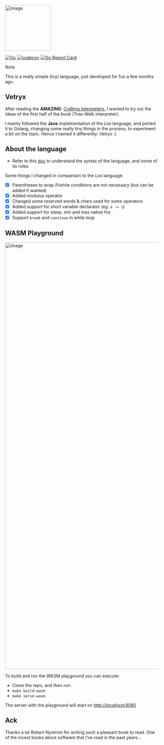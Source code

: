 <img width="150" alt="image" src="https://github.com/user-attachments/assets/e2e926ff-fe1f-4af7-bad1-94d36afa2b38" />

[![Go](https://github.com/avazquezcode/vetryx/actions/workflows/ci.yml/badge.svg?branch=main)](https://github.com/avazquezcode/vetryx/actions/workflows/ci.yml)
[![codecov](https://codecov.io/gh/avazquezcode/vetryx/graph/badge.svg?token=WUT9PBCJHV)](https://codecov.io/gh/avazquezcode/vetryx)
<a href="https://goreportcard.com/report/github.com/avazquezcode/vetryx"><img src="https://goreportcard.com/badge/github.com/avazquezcode/vetryx" alt="Go Report Card" /></a>

> [!NOTE]  
> This is a really simple (toy) language, just developed for fun a few months ago.

## Vetryx
After reading the **AMAZING**: [Crafting Interpreters](https://www.amazon.com/dp/0990582930), I wanted to try out the ideas of the first half of the book (Tree-Walk interpreter).

I mainly followed the **Java** implementation of the _Lox_ language, and ported it to Golang, changing some really tiny things in the process, to experiment a bit on the topic. Hence I named it differently: Vetryx :)

## About the language
- Refer to this [doc](LANGUAGE.md) to understand the syntax of the language, and some of its rules.

Some things I changed in comparison to the _Lox_ language:

- [x] Parentheses to wrap if/while conditions are not necessary (but can be added if wanted)
- [x] Added modulus operator
- [x] Changed some reserved words & chars used for some operators
- [x] Added support for short variable declarator (eg: `a := 1`)
- [x] Added support for sleep, min and max native fns
- [x] Support `break` and `continue` in while loop

## WASM Playground
<img width="1400" alt="image" src="https://github.com/user-attachments/assets/ec53a027-8832-49c8-a234-bffe562649bc" />


To build and run the WASM playground you can execute:

- Clone the repo, and then run:
- `make build-wasm`
- `make serve-wasm`

The server with the playground will start on [http://localhost:8080](http://localhost:8080)

## Ack
Thanks a lot Robert Nystrom for writing such a pleasant book to read. One of the nicest books about software that I've read in the past years...
